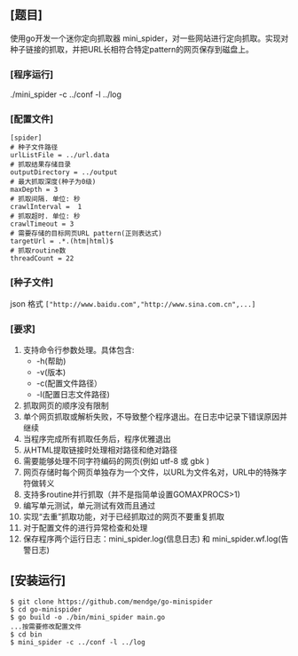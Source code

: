 
## [题目]
使用go开发一个迷你定向抓取器 mini_spider，对一些网站进行定向抓取。实现对种子链接的抓取，并把URL长相符合特定pattern的网页保存到磁盘上。
### [程序运行]
./mini_spider -c ../conf -l ../log
### [配置文件]
```azure
[spider]
# 种子文件路径
urlListFile = ../url.data
# 抓取结果存储目录
outputDirectory = ../output
# 最大抓取深度(种子为0级)
maxDepth = 3
# 抓取间隔. 单位: 秒
crawlInterval =  1
# 抓取超时. 单位: 秒
crawlTimeout = 3
# 需要存储的目标网页URL pattern(正则表达式)
targetUrl = .*.(htm|html)$
# 抓取routine数
threadCount = 22
```
### [种子文件]
json 格式
```["http://www.baidu.com","http://www.sina.com.cn",...]```
### [要求]
1. 支持命令行参数处理。具体包含:
   *  -h(帮助)
   * -v(版本)
   * -c(配置文件路径）
   * -l(配置日志文件路径)
2. 抓取网页的顺序没有限制
3. 单个网页抓取或解析失败，不导致整个程序退出。在日志中记录下错误原因并继续
4. 当程序完成所有抓取任务后，程序优雅退出
5. 从HTML提取链接时处理相对路径和绝对路径
6. 需要能够处理不同字符编码的网页(例如 utf-8 或 gbk )
7. 网页存储时每个网页单独存为一个文件，以URL为文件名对，URL中的特殊字符做转义
8. 支持多routine并行抓取（并不是指简单设置GOMAXPROCS>1)
9. 编写单元测试，单元测试有效而且通过
10. 实现“去重”抓取功能，对于已经抓取过的网页不要重复抓取
11. 对于配置文件的进行异常检查和处理
12. 保存程序两个运行日志：mini_spider.log(信息日志) 和 mini_spider.wf.log(告警日志)
 
## [安装运行]
```azure
$ git clone https://github.com/mendge/go-minispider
$ cd go-minispider
$ go build -o ./bin/mini_spider main.go
...按需要修改配置文件
$ cd bin
$ mini_spider -c ../conf -l ../log
```
